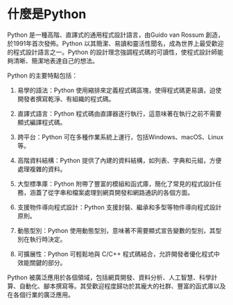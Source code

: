 # **什麼是Python**

Python 是一種高階、直譯式的通用程式設計語言，由Guido van Rossum 創造，於1991年首次發佈。Python 以其簡潔、易讀和靈活性聞名，成為世界上最受歡迎的程式設計語言之一。Python 的設計理念強調程式碼的可讀性，使程式設計師能夠清晰、簡潔地表達自己的想法。

Python 的主要特點包括：

1. 易學的語法：Python 使用縮排來定義程式碼區塊，使得程式碼更易讀，迫使開發者撰寫乾淨、有組織的程式碼。

2. 直譯式語言：Python 程式碼由直譯器逐行執行，這意味著在執行之前不需要顯式編譯程式碼。

3. 跨平台：Python 可在多種作業系統上運行，包括Windows、macOS、Linux等。

4. 高階資料結構：Python 提供了內建的資料結構，如列表、字典和元組，方便處理複雜的資料。

5. 大型標準庫：Python 附帶了豐富的模組和函式庫，簡化了常見的程式設計任務，涵蓋了從字串和檔案處理到網頁開發和網路通訊的各個方面。

6. 支援物件導向程式設計：Python 支援封裝、繼承和多型等物件導向程式設計原則。

7. 動態型別：Python 使用動態型別，意味著不需要顯式宣告變數的型別，其型別在執行時決定。

8. 可擴展性：Python 可輕鬆地與 C/C++ 程式碼結合，允許開發者優化程式中效能關鍵的部分。

Python 被廣泛應用於各個領域，包括網頁開發、資料分析、人工智慧、科學計算、自動化、腳本撰寫等。其受歡迎程度歸功於其龐大的社群、豐富的函式庫以及在各個行業的廣泛應用。
